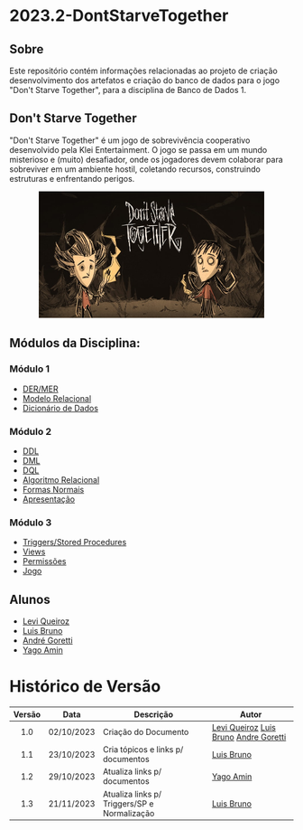 # 2023.2-DontStarveTogether

## Sobre
Este repositório contém informações relacionadas ao projeto de criação desenvolvimento dos artefatos e criação do banco de dados para o jogo "Don't Starve Together", para a disciplina de Banco de Dados 1.


## Don't Starve Together
"Don't Starve Together" é um jogo de sobrevivência cooperativo desenvolvido pela Klei Entertainment. O jogo se passa em um mundo misterioso e (muito) desafiador, onde os jogadores devem colaborar para sobreviver em um ambiente hostil, coletando recursos, construindo estruturas e enfrentando perigos.

<div align="center">
  <img src="assets/dont-starve.jpg" aly="imagem dont starve together" style="width: 400px">
</div>

## Módulos da Disciplina:
### Módulo 1
 - [DER/MER](./docs/DER_MER_dont_starve_together.md)
 - [Modelo Relacional](./docs/MRel_dont_starve_together.md)
 - [Dicionário de Dados](./docs/DD_dont_starve_together.md)

### Módulo 2
 - [DDL](https://github.com/SBD1/2023.2-DontStarveTogether/blob/main/sql/DDL.sql)
 - [DML](https://github.com/SBD1/2023.2-DontStarveTogether/blob/main/sql/DML.sql)
 - [DQL](https://github.com/SBD1/2023.2-DontStarveTogether/blob/main/sql/DQL.sql)
 - [Algoritmo Relacional](./docs/Algebra_Relacional_dont_starve_together.md)
 - [Formas Normais](https://github.com/SBD1/2023.2-DontStarveTogether/blob/main/docs/Dependencias_funcionais_normalizacao.md)
 - [Apresentação](https://www.youtube.com/watch?v=KvMzjG1tIjk)

### Módulo 3
- [Triggers/Stored Procedures](https://github.com/SBD1/2023.2-DontStarveTogether/tree/main/sql/triggers-sp)
- [Views](#)
- [Permissões](#)
- [Jogo](#)

## Alunos
- [Levi Queiroz](https://github.com/LeviQ27)
- [Luis Bruno](https://github.com/lbrunofidelis)
- [André Goretti](https://github.com/AGoretti)
- [Yago Amin](https://github.com/Yagoas)

# Histórico de Versão

| Versão |    Data    | Descrição                          | Autor                                                                                                                                  |
| :----: | :--------: | ---------------------------------- | -------------------------------------------------------------------------------------------------------------------------------------- |
|  1.0   | 02/10/2023 | Criação do Documento               | [Levi Queiroz](https://github.com/LeviQ27) [Luis Bruno](https://github.com/lbrunofidelis) [Andre Goretti](https://github.com/AGoretti) |
|  1.1   | 23/10/2023 | Cria tópicos e links p/ documentos | [Luis Bruno](https://github.com/lbrunofidelis)                                                                                         |
|  1.2   | 29/10/2023 | Atualiza links p/ documentos       | [Yago Amin](https://github.com/Yagoas)                                                                                                 |
|  1.3   | 21/11/2023 | Atualiza links p/ Triggers/SP e Normalização      | [Luis Bruno](https://github.com/lbrunofidelis)                                                                                         |

